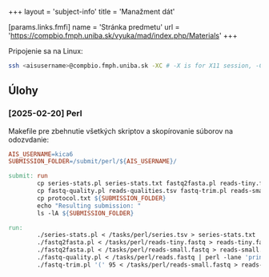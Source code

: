 +++
layout = 'subject-info'
title = 'Manažment dát'

[params.links.fmfi]
name = 'Stránka predmetu'
url = 'https://compbio.fmph.uniba.sk/vyuka/mad/index.php/Materials'
+++

Pripojenie sa na Linux:

```bash
ssh <aisusername>@compbio.fmph.uniba.sk -XC # -X is for X11 session, -C is for compression
```

## Úlohy

### [2025-02-20] Perl

Makefile pre zbehnutie všetkých skriptov a skopírovanie súborov na odozvdanie:
```Makefile
AIS_USERNAME=kica6
SUBMISSION_FOLDER=/submit/perl/${AIS_USERNAME}/

submit: run
        cp series-stats.pl series-stats.txt fastq2fasta.pl reads-tiny.fasta reads-small.fasta ${SUBMISSION_FOLDER}
        cp fastq-quality.pl reads-qualities.tsv fastq-trim.pl reads-small-trim.fastq reads-trim-qualities.tsv ${SUBMISSION_FOLDER}
        cp protocol.txt ${SUBMISSION_FOLDER}
        echo "Resulting submission: "
        ls -lA ${SUBMISSION_FOLDER}

run:
        ./series-stats.pl < /tasks/perl/series.tsv > series-stats.txt
        ./fastq2fasta.pl < /tasks/perl/reads-tiny.fastq > reads-tiny.fasta
        ./fastq2fasta.pl < /tasks/perl/reads-small.fastq > reads-small.fasta
        ./fastq-quality.pl < /tasks/perl/reads.fastq | perl -lane 'print if $F[0] % 10 == 0' > reads-qualities.tsv
        ./fastq-trim.pl '(' 95 < /tasks/perl/reads-small.fastq > reads-small-trim.fastq # quality ASCII >= 40
```
